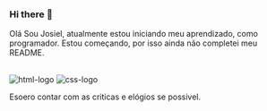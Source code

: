 ### Hi there :construction_worker:

Olá Sou Josiel, atualmente estou iniciando meu aprendizado, como programador. Estou começando, por isso ainda não completei meu README.
<br>
<br>


<img src= "https://img.shields.io/badge/HTML-239120?style=for-the-badge&logo=html5&logoColor=white" alt= "html-logo" />
<img src= "https://img.shields.io/badge/CSS-239120?&style=for-the-badge&logo=css3&logoColor=white" alt="css-logo"/>

Esoero contar com as criticas e elógios se possivel.
